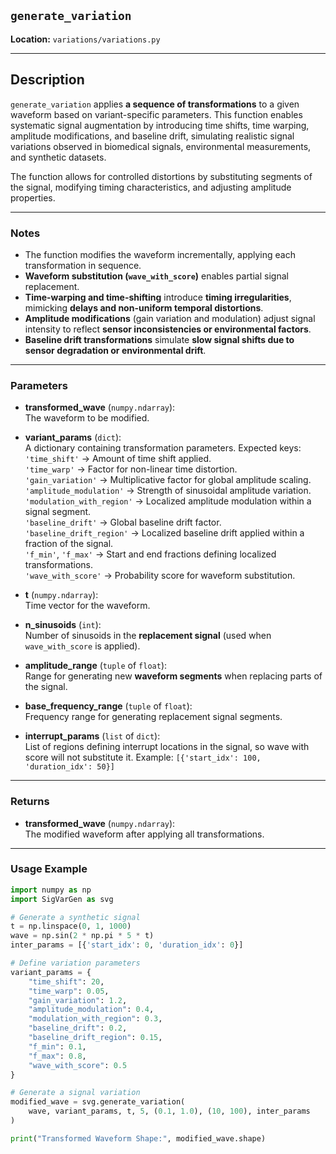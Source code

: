 ## **`generate_variation`**  

**Location:** `variations/variations.py`  

---

## **Description**  
`generate_variation` applies **a sequence of transformations** to a given waveform based on variant-specific parameters. This function enables systematic signal augmentation by introducing time shifts, time warping, amplitude modifications, and baseline drift, simulating realistic signal variations observed in biomedical signals, environmental measurements, and synthetic datasets.  

The function allows for controlled distortions by substituting segments of the signal, modifying timing characteristics, and adjusting amplitude properties.

---

### **Notes**  
- The function modifies the waveform incrementally, applying each transformation in sequence.
- **Waveform substitution (`wave_with_score`)** enables partial signal replacement.
- **Time-warping and time-shifting** introduce **timing irregularities**, mimicking **delays and non-uniform temporal distortions**.
- **Amplitude modifications** (gain variation and modulation) adjust signal intensity to reflect **sensor inconsistencies or environmental factors**.
- **Baseline drift transformations** simulate **slow signal shifts due to sensor degradation or environmental drift**.

---

### **Parameters**  

- **transformed_wave** (`numpy.ndarray`):  
  The waveform to be modified.

- **variant_params** (`dict`):  
  A dictionary containing transformation parameters. Expected keys:  
  `'time_shift'` → Amount of time shift applied.  
  `'time_warp'` → Factor for non-linear time distortion.  
  `'gain_variation'` → Multiplicative factor for global amplitude scaling.  
  `'amplitude_modulation'` → Strength of sinusoidal amplitude variation.  
  `'modulation_with_region'` → Localized amplitude modulation within a signal segment.  
  `'baseline_drift'` → Global baseline drift factor.  
  `'baseline_drift_region'` → Localized baseline drift applied within a fraction of the signal.  
  `'f_min'`, `'f_max'` → Start and end fractions defining localized transformations.  
  `'wave_with_score'` → Probability score for waveform substitution.  

- **t** (`numpy.ndarray`):  
  Time vector for the waveform.

- **n_sinusoids** (`int`):  
  Number of sinusoids in the **replacement signal** (used when `wave_with_score` is applied).

- **amplitude_range** (`tuple` of `float`):  
  Range for generating new **waveform segments** when replacing parts of the signal.

- **base_frequency_range** (`tuple` of `float`):  
  Frequency range for generating replacement signal segments.

- **interrupt_params** (`list` of `dict`):  
  List of regions defining interrupt locations in the signal, so wave with score will not substitute it.
  Example: `[{'start_idx': 100, 'duration_idx': 50}]`

---

### **Returns**  

- **transformed_wave** (`numpy.ndarray`):  
  The modified waveform after applying all transformations.

---

### **Usage Example**  
```python
import numpy as np
import SigVarGen as svg

# Generate a synthetic signal
t = np.linspace(0, 1, 1000)
wave = np.sin(2 * np.pi * 5 * t)
inter_params = [{'start_idx': 0, 'duration_idx': 0}]

# Define variation parameters
variant_params = {
    "time_shift": 20,
    "time_warp": 0.05,
    "gain_variation": 1.2,
    "amplitude_modulation": 0.4,
    "modulation_with_region": 0.3,
    "baseline_drift": 0.2,
    "baseline_drift_region": 0.15,
    "f_min": 0.1,
    "f_max": 0.8,
    "wave_with_score": 0.5
}

# Generate a signal variation
modified_wave = svg.generate_variation(
    wave, variant_params, t, 5, (0.1, 1.0), (10, 100), inter_params
)

print("Transformed Waveform Shape:", modified_wave.shape)
```